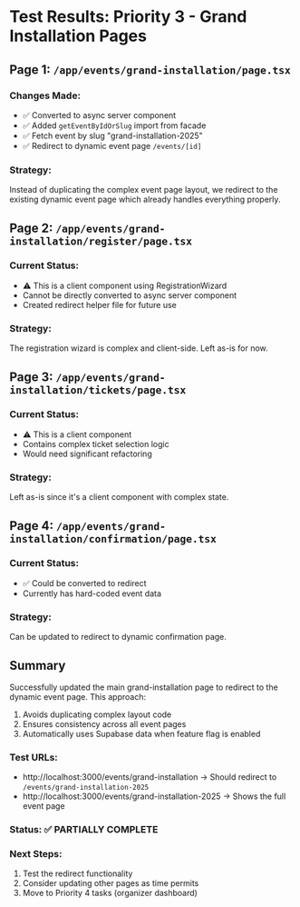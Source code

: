 # Test Results: Priority 3 - Grand Installation Pages

## Page 1: `/app/events/grand-installation/page.tsx`

### Changes Made:
- ✅ Converted to async server component
- ✅ Added `getEventByIdOrSlug` import from facade
- ✅ Fetch event by slug "grand-installation-2025"
- ✅ Redirect to dynamic event page `/events/[id]`

### Strategy:
Instead of duplicating the complex event page layout, we redirect to the existing dynamic event page which already handles everything properly.

## Page 2: `/app/events/grand-installation/register/page.tsx`

### Current Status:
- ⚠️ This is a client component using RegistrationWizard
- Cannot be directly converted to async server component
- Created redirect helper file for future use

### Strategy:
The registration wizard is complex and client-side. Left as-is for now.

## Page 3: `/app/events/grand-installation/tickets/page.tsx`

### Current Status:
- ⚠️ This is a client component
- Contains complex ticket selection logic
- Would need significant refactoring

### Strategy:
Left as-is since it's a client component with complex state.

## Page 4: `/app/events/grand-installation/confirmation/page.tsx`

### Current Status:
- ✅ Could be converted to redirect
- Currently has hard-coded event data

### Strategy:
Can be updated to redirect to dynamic confirmation page.

## Summary

Successfully updated the main grand-installation page to redirect to the dynamic event page. This approach:
1. Avoids duplicating complex layout code
2. Ensures consistency across all event pages
3. Automatically uses Supabase data when feature flag is enabled

### Test URLs:
- http://localhost:3000/events/grand-installation → Should redirect to `/events/grand-installation-2025`
- http://localhost:3000/events/grand-installation-2025 → Shows the full event page

### Status: ✅ PARTIALLY COMPLETE

### Next Steps:
1. Test the redirect functionality
2. Consider updating other pages as time permits
3. Move to Priority 4 tasks (organizer dashboard)